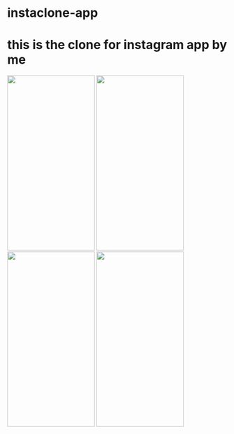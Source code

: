 # instaclone-app
# this is the clone for instagram app by me

<!-- ![homepage](https://user-images.githubusercontent.com/67668844/149549409-d525e76e-0edf-4b8e-9619-4b445c2ba17a.jpg) -->
<!-- ![search](https://user-images.githubusercontent.com/67668844/149549368-32c6b0be-a702-47b6-8217-a61873d103de.jpg)
![notification](https://user-images.githubusercontent.com/67668844/149549332-e8e1fd56-75f6-47c6-af98-4190e3807119.jpg)
![account](https://user-images.githubusercontent.com/67668844/149549288-dc49507c-eaac-454d-a72b-385823dc6862.jpg)
 -->
<img src="https://user-images.githubusercontent.com/67668844/149549409-d525e76e-0edf-4b8e-9619-4b445c2ba17a.jpg" data-canonical-src="https://user-images.githubusercontent.com/67668844/149549409-d525e76e-0edf-4b8e-9619-4b445c2ba17a.jpg" width="200" height="400" />

<img src="https://user-images.githubusercontent.com/67668844/149549368-32c6b0be-a702-47b6-8217-a61873d103de.jpg" data-canonical-src="(https://user-images.githubusercontent.com/67668844/149549368-32c6b0be-a702-47b6-8217-a61873d103de.jpg" width="200" height="400" />

<img src="https://user-images.githubusercontent.com/67668844/149549332-e8e1fd56-75f6-47c6-af98-4190e3807119.jpg" data-canonical-src="https://user-images.githubusercontent.com/67668844/149549332-e8e1fd56-75f6-47c6-af98-4190e3807119.jpg" width="200" height="400" />

<img src="https://user-images.githubusercontent.com/67668844/149549288-dc49507c-eaac-454d-a72b-385823dc6862.jpg" data-canonical-src="https://user-images.githubusercontent.com/67668844/149549288-dc49507c-eaac-454d-a72b-385823dc6862.jpg" width="200" height="400" />
